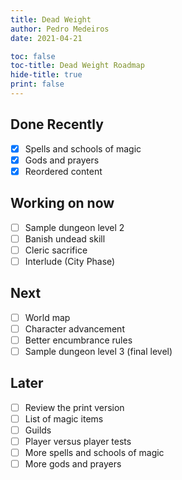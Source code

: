 ```yaml
---
title: Dead Weight
author: Pedro Medeiros
date: 2021-04-21

toc: false
toc-title: Dead Weight Roadmap
hide-title: true
print: false
---
```


## Done Recently
- [x] Spells and schools of magic
- [x] Gods and prayers
- [x] Reordered content

## Working on now
- [ ] Sample dungeon level 2
- [ ] Banish undead skill
- [ ] Cleric sacrifice
- [ ] Interlude (City Phase)

## Next
- [ ] World map
- [ ] Character advancement
- [ ] Better encumbrance rules
- [ ] Sample dungeon level 3 (final level)

## Later
- [ ] Review the print version
- [ ] List of magic items
- [ ] Guilds
- [ ] Player versus player tests
- [ ] More spells and schools of magic
- [ ] More gods and prayers